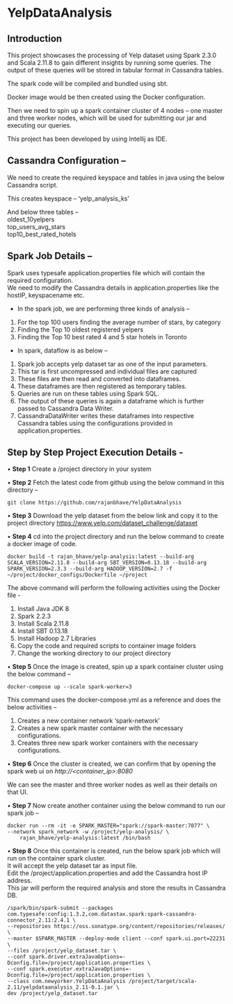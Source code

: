 # YelpDataAnalysis

## Introduction

This project showcases the processing of Yelp dataset using Spark 2.3.0 and Scala 2.11.8 to gain different insights by running some queries. The output of these queries will be stored in tabular format in Cassandra tables.

The spark code will be compiled and bundled using sbt.

Docker image would be then created using the Docker configuration.

Then we need to spin up a spark container cluster of 4 nodes – one master and three worker nodes,
which will be used for submitting our jar and executing our queries.

This project has been developed by using Intellij as IDE.

## Cassandra Configuration –
We need to create the required keyspace and tables in java using the below Cassandra script.

This creates keyspace – ‘yelp_analysis_ks’

And below three tables – <br>
oldest_10yelpers <br>
top_users_avg_stars<br>
top10_best_rated_hotels<br>

## Spark Job Details –
Spark uses typesafe application.properties file which will contain the required configuration. <br>
We need to modify the Cassandra details in application.properties like the hostIP, keyspacename etc.

* In the spark job, we are performing three kinds of analysis –<br>
1.	For the top 100 users finding the average number of stars, by category <br>
2.	Finding the Top 10 oldest registered yelpers <br>
3.	Finding the Top 10 best rated 4 and 5 star hotels in Toronto <br>

* In spark, dataflow is as below – <br>
1.	Spark job accepts yelp dataset tar as one of the input parameters. <br>
2.	This tar is first uncompressed and individual files are captured <br>
3.	These files are then read and converted into dataframes. <br>
4.	These dataframes are then registered as temporary tables. <br>
5.	Queries are run on these tables using Spark SQL. <br>
6.	The output of these queries is again a dataframe which is further passed to Cassandra Data Writer. <br>
7.	CassandraDataWriter writes these dataframes into respective Cassandra tables using the configurations provided in application.properties. <br>

## Step by Step Project Execution Details - 
•	**Step 1** Create a /project directory in your system

•	**Step 2** Fetch the latest code from github using the below command in this directory –<br>

```git clone https://github.com/rajanbhave/YelpDataAnalysis```

•	**Step 3** Download the yelp dataset from the below link and copy it to the project directory
https://www.yelp.com/dataset_challenge/dataset

•	**Step 4** cd into the project directory and run the below command to create a docker image of code.

```docker build -t rajan_bhave/yelp-analysis:latest --build-arg SCALA_VERSION=2.11.8 --build-arg SBT_VERSION=0.13.18 --build-arg SPARK_VERSION=2.3.3 --build-arg HADOOP_VERSION=2.7 -f ~/project/docker_configs/Dockerfile ~/project```

The above command will perform the following activities using the Docker file - <br>
1.	Install Java JDK 8 <br>
2.	Spark 2.2.3 <br>
3.	Install Scala 2.11.8 <br>
4.	Install SBT 0.13.18 <br>
5.	Install Hadoop 2.7 Libraries <br>
6.	Copy the code and required scripts to container image folders <br>
7.	Change the working directory to our project directory <br>

•	**Step 5** Once the image is created, spin up a spark container cluster using the below command –

```docker-compose up --scale spark-worker=3```

This command uses the docker-compose.yml as a reference and does the below activities – <br>
1.	Creates a new container network ‘spark-network’ <br>
2.	Creates a new spark master container with the necessary configurations. <br>
3.	Creates three new spark worker containers with the necessary configurations. <br>

•	**Step 6** Once the cluster is created, we can confirm that by opening the spark web ui on <i>http://<container_ip>:8080</i>

We can see the master and three worker nodes as well as their details on that UI.

•	**Step 7** Now create another container using the below command to run our spark job –
```
docker run --rm -it -e SPARK_MASTER="spark://spark-master:7077" \
--network spark_network -w /project/yelp-analysis/ \
    rajan_bhave/yelp-analysis:latest /bin/bash
```

•	**Step 8** Once this container is created, run the below spark job which will run on the container spark cluster. <br>
It will accept the yelp dataset tar as input file. <br>
Edit the /project/application.properties and add the Cassandra host IP address. <br>
This jar will perform the required analysis and store the results in Cassandra DB. <br>
```
/spark/bin/spark-submit --packages com.typesafe:config:1.3.2,com.datastax.spark:spark-cassandra-connector_2.11:2.4.1 \
--repositories https://oss.sonatype.org/content/repositories/releases/ \
--master $SPARK_MASTER --deploy-mode client --conf spark.ui.port=22231 \
--files /project/yelp_dataset.tar \
--conf spark.driver.extraJavaOptions=-Dconfig.file=/project/application.properties \
--conf spark.executor.extraJavaOptions=-Dconfig.file=/project/application.properties \
--class com.newyorker.YelpDataAnalysis /project/target/scala-2.11/yelpdataanalysis_2.11-0.1.jar \
dev /project/yelp_dataset.tar
```
